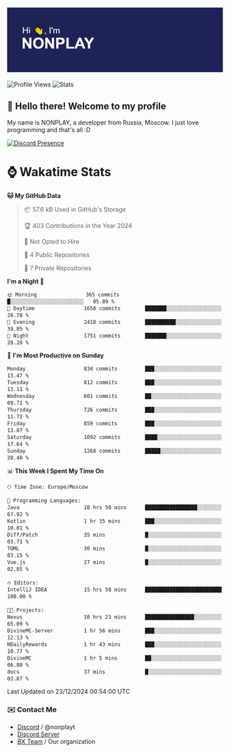 ![Discord Presence](./header.png)
<br></br>
![Profile Views](https://komarev.com/ghpvc/?username=NONPLAYT&color=blue&style=for-the-badge)
![Stats](https://img.shields.io/badge/0%25-OPTIMIZED-orange?style=for-the-badge)


## :wave: Hello there! Welcome to my profile

My name is NONPLAY, a developer from Russia, Moscow. I just love programming and that's all :D

[![Discord Presence](https://lanyard.cnrad.dev/api/597087584090587177?showDisplayName=true)](https://discord.com/users/597087584090587177) 

# ⌚ Wakatime Stats

<!--START_SECTION:waka-->
**🐱 My GitHub Data** 

> 📦 57.6 kB Used in GitHub's Storage 
 > 
> 🏆 403 Contributions in the Year 2024
 > 
> 🚫 Not Opted to Hire
 > 
> 📜 4 Public Repositories 
 > 
> 🔑 7 Private Repositories 
 > 
**I'm a Night 🦉** 

```text
🌞 Morning                365 commits         █░░░░░░░░░░░░░░░░░░░░░░░░   05.89 % 
🌆 Daytime                1658 commits        ███████░░░░░░░░░░░░░░░░░░   26.78 % 
🌃 Evening                2418 commits        ██████████░░░░░░░░░░░░░░░   39.05 % 
🌙 Night                  1751 commits        ███████░░░░░░░░░░░░░░░░░░   28.28 % 
```
📅 **I'm Most Productive on Sunday** 

```text
Monday                   834 commits         ███░░░░░░░░░░░░░░░░░░░░░░   13.47 % 
Tuesday                  812 commits         ███░░░░░░░░░░░░░░░░░░░░░░   13.11 % 
Wednesday                601 commits         ██░░░░░░░░░░░░░░░░░░░░░░░   09.71 % 
Thursday                 726 commits         ███░░░░░░░░░░░░░░░░░░░░░░   11.72 % 
Friday                   859 commits         ███░░░░░░░░░░░░░░░░░░░░░░   13.87 % 
Saturday                 1092 commits        ████░░░░░░░░░░░░░░░░░░░░░   17.64 % 
Sunday                   1268 commits        █████░░░░░░░░░░░░░░░░░░░░   20.48 % 
```


📊 **This Week I Spent My Time On** 

```text
🕑︎ Time Zone: Europe/Moscow

💬 Programming Languages: 
Java                     10 hrs 50 mins      █████████████████░░░░░░░░   67.92 % 
Kotlin                   1 hr 35 mins        ███░░░░░░░░░░░░░░░░░░░░░░   10.01 % 
Diff/Patch               35 mins             █░░░░░░░░░░░░░░░░░░░░░░░░   03.71 % 
TOML                     30 mins             █░░░░░░░░░░░░░░░░░░░░░░░░   03.15 % 
Vue.js                   27 mins             █░░░░░░░░░░░░░░░░░░░░░░░░   02.85 % 

🔥 Editors: 
IntelliJ IDEA            15 hrs 58 mins      █████████████████████████   100.00 % 

🐱‍💻 Projects: 
Nexus                    10 hrs 23 mins      ████████████████░░░░░░░░░   65.09 % 
DivineMC-Server          1 hr 56 mins        ███░░░░░░░░░░░░░░░░░░░░░░   12.13 % 
NDailyRewards            1 hr 43 mins        ███░░░░░░░░░░░░░░░░░░░░░░   10.77 % 
DivineMC                 1 hr 5 mins         ██░░░░░░░░░░░░░░░░░░░░░░░   06.80 % 
docs                     37 mins             █░░░░░░░░░░░░░░░░░░░░░░░░   03.87 % 
```


 Last Updated on 23/12/2024 00:54:00 UTC
<!--END_SECTION:waka-->

### ✉️ Contact Me

- [Discord](https://discord.com/users/597087584090587177) / @nonplayt
- [Discord Server](https://discord.gg/p7cxhw7E2M)
- [BX Team](https://github.com/BX-Team) / Our organization
